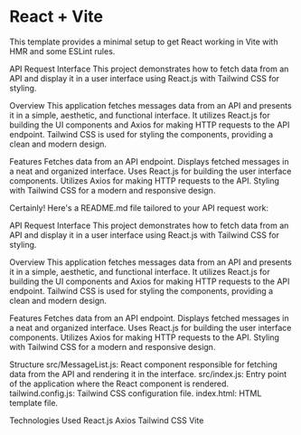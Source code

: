 # React + Vite

This template provides a minimal setup to get React working in Vite with HMR and some ESLint rules.

API Request Interface
This project demonstrates how to fetch data from an API and display it in a user interface using React.js with Tailwind CSS for styling.

Overview
This application fetches messages data from an API and presents it in a simple, aesthetic, and functional interface. It utilizes React.js for building the UI components and Axios for making HTTP requests to the API endpoint. Tailwind CSS is used for styling the components, providing a clean and modern design.

Features
Fetches data from an API endpoint.
Displays fetched messages in a neat and organized interface.
Uses React.js for building the user interface components.
Utilizes Axios for making HTTP requests to the API.
Styling with Tailwind CSS for a modern and responsive design.


Certainly! Here's a README.md file tailored to your API request work:

API Request Interface
This project demonstrates how to fetch data from an API and display it in a user interface using React.js with Tailwind CSS for styling.

Overview
This application fetches messages data from an API and presents it in a simple, aesthetic, and functional interface. It utilizes React.js for building the UI components and Axios for making HTTP requests to the API endpoint. Tailwind CSS is used for styling the components, providing a clean and modern design.

Features
Fetches data from an API endpoint.
Displays fetched messages in a neat and organized interface.
Uses React.js for building the user interface components.
Utilizes Axios for making HTTP requests to the API.
Styling with Tailwind CSS for a modern and responsive design.

Structure
src/MessageList.js: React component responsible for fetching data from the API and rendering it in the interface.
src/index.js: Entry point of the application where the React component is rendered.
tailwind.config.js: Tailwind CSS configuration file.
index.html: HTML template file.

Technologies Used
React.js
Axios
Tailwind CSS
Vite
